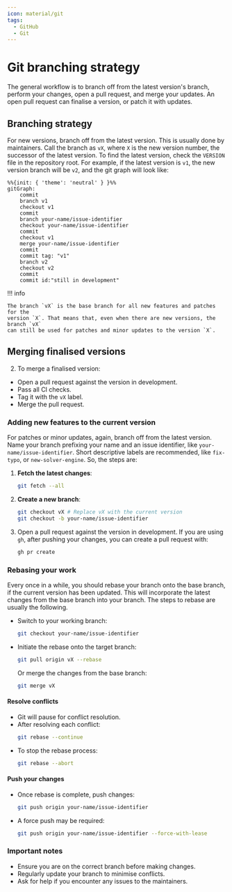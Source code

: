 ```yaml
---
icon: material/git
tags:
  - GitHub
  - Git
---
```


# Git branching strategy

The general workflow is to branch off from the latest version's branch, perform
your changes, open a pull request, and merge your updates. An open pull request
can finalise a version, or patch it with updates.

## Branching strategy

For new versions, branch off from the latest version. This is usually done by
maintainers. Call the branch as `vX`, where `X` is the new version number,
the successor of the latest version. To find the latest version, check the
`VERSION` file in the repository root. For example, if the latest version is
`v1`, the new version branch will be `v2`, and the git graph will look like:

```mermaid
%%{init: { 'theme': 'neutral' } }%%
gitGraph:
    commit
    branch v1
    checkout v1
    commit
    branch your-name/issue-identifier
    checkout your-name/issue-identifier
    commit
    checkout v1
    merge your-name/issue-identifier
    commit
    commit tag: "v1"
    branch v2
    checkout v2
    commit
    commit id:"still in development"
```

!!! info

    The branch `vX` is the base branch for all new features and patches for the
    version `X`. That means that, even when there are new versions, the branch `vX`
    can still be used for patches and minor updates to the version `X`.


## Merging finalised versions

2. To merge a finalised version:

  - Open a pull request against the version in development.
  - Pass all CI checks.
  - Tag it with the `vX` label.
  - Merge the pull request.

### Adding new features to the current version

For patches or minor updates, again, branch off from the latest version. Name
your branch prefixing your name and an issue identifier, like
`your-name/issue-identifier`. Short descriptive labels are recommended, like
`fix-typo`, or `new-solver-engine`. So, the steps are:

1. **Fetch the latest changes**:
    ```bash
    git fetch --all
    ```
2. **Create a new branch**:
    ```bash
    git checkout vX # Replace vX with the current version
    git checkout -b your-name/issue-identifier
    ```
3. Open a pull request against the version in development. If you are using
   `gh`, after pushing your changes, you can create a pull request with:

    ```bash
    gh pr create
    ```

### Rebasing your work

Every once in a while, you should rebase your branch onto the base branch,
if the current version has been updated. This will incorporate the latest
changes from the base branch into your branch. The steps to rebase are usually
the following.

- Switch to your working branch:

    ```bash
    git checkout your-name/issue-identifier
    ```

- Initiate the rebase onto the target branch:

    ```bash
    git pull origin vX --rebase
    ```

    Or merge the changes from the base branch:

    ```bash
    git merge vX
    ```

#### Resolve conflicts

- Git will pause for conflict resolution.
- After resolving each conflict:
    ```bash
    git rebase --continue
    ```
- To stop the rebase process:
    ```bash
    git rebase --abort
    ```

#### Push your changes

- Once rebase is complete, push changes:
    ```bash
    git push origin your-name/issue-identifier
    ```
- A force push may be required:
    ```bash
    git push origin your-name/issue-identifier --force-with-lease
    ```

### Important notes

- Ensure you are on the correct branch before making changes.
- Regularly update your branch to minimise conflicts.
- Ask for help if you encounter any issues to the maintainers.